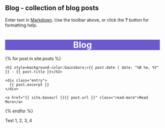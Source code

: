 ## Blog - collection of blog posts

Enter text in [Markdown](http://daringfireball.net/projects/markdown/). Use the toolbar above, or click the **?** button for formatting help.

<h1 style=background-color:SlateBlue;color:White; align="center">Blog</h1>

<div class="posts">
  {% for post in site.posts %}
  <article class="post">

    <h2 style=background-color:Gainsboro;>{{ post.date | date: "%B %e, %Y" }} - {{ post.title }}</h2>
    
    <div class="entry">
      {{ post.excerpt }}
    </div>

    <a href="{{ site.baseurl }}{{ post.url }}" class="read-more">Read More</a>
  </article>
  {% endfor %}
</div>

Test 1, 2, 3, 4
